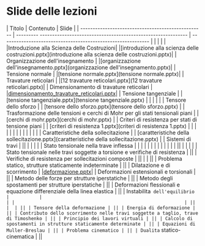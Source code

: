 # Slide delle lezioni


| Titolo                                  | Contenuto |                           Slide                                              |
| -------------------------------------------------- | ---------  ------------------------------------------------------------ | ------------------------------------------------------------ |
|  |  |  |
|Introduzione alla Scienza delle Costruzioni| |[introduzione alla scienza delle costruzioni.pptx](introduzione alla scienza delle costruzioni.pptx)|
| Organizzazione dell'insegnamento |                     |[organizzazione dell'insegnamento.pptx](organizzazione dell'insegnamento.pptx)|
| Tensione normale | |[tensione normale.pptx](tensione normale.pptx)|
| Travature reticolari | |[12 travature reticolari.pptx](12 travature reticolari.pptx)|
| Dimensionamento di travature reticolari | |[dimensionamento_travature_reticolari.pptx](dimensionamento_travature_reticolari.pptx)|
| Tensione tangenziale                                         |           | [tensione tangenziale.pptx](tensione tangenziale.pptx)       |
|                                                              |           |  |
| Tensore dello sforzo |           | [tensore dello sforzo.pptx](tensore dello sforzo.pptx) |
| Trasformazione delle tensioni e cerchi di Mohr per gli stati tensionali piani |           | [cerchi di mohr.pptx](cerchi di mohr.pptx)                   |
| Criteri di resistenza per stati di tensione piani            |           | [criteri di resistenza 1.pptx](criteri di resistenza 1.pptx) |
|                                                              |           |                                                              |
|  |           |                                                              |
|  | | |
| Caratteristiche della sollecitazione                         |           | [caratteristiche della sollecitazione.pptx](caratteristiche della sollecitazione.pptx) |
| Sistemi di travi | ||
|  |           |                                                              |
| Stato tensionale nella trave inflessa |           |                                                              |
|                                                              |           |                                                              |
|                                                              |           |                                                              |
|                                                              | ||
|                                                              |           |                                                              |
| Stato tensionale nelle travi soggette a torsione e verifiche di resistenza | ||
| Verifiche di resistenza per sollecitazioni composte | ||
|  | ||
| Problema statico, strutture staticamente indeterminate | ||
| Dilatazione e di scorrimento | |[deformazione.pptx](deformazione.pptx)|
| Deformazioni estensionali e torsionali | ||
| Metodo delle forze per strutture iperstatiche | ||
| Metodo degli spostamenti per strutture iperstatiche | ||
| Deformazioni flessionali e equazione differenziale della linea elastica | ||
| Instabilita` dell'equilibrio                                 |           |                                                              |
|                                                              | ||
|  | ||
| Tensore della deformazione | ||
| Energia di deformazione | ||
| Contributo dello scorrimento nelle travi soggette a taglio, trave di Timoshenko | ||
| Principio dei lavori virtuali | ||
| Calcolo di spostamenti in strutture staticamente determinate | ||
| Equazioni di Muller-Breslau | ||
| Problema cinematico | ||
| Dualita` statico-cinematica | ||

